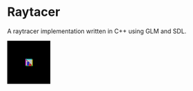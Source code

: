 # Raytacer
A raytracer implementation written in C++ using GLM and SDL.

![Screenshot](screenshot.bmp?raw=true "Screenshot")
